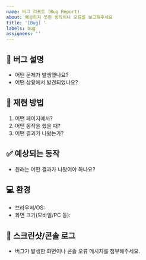 ```yaml
---
name: 버그 리포트 (Bug Report)
about: 예상하지 못한 동작이나 오류를 보고해주세요
title: '[Bug] '
labels: bug
assignees: ''
---
```


## 🐛 버그 설명

- 어떤 문제가 발생했나요?
- 어떤 상황에서 발견되었나요?

## 🧪 재현 방법

1. 어떤 페이지에서?
2. 어떤 동작을 했을 때?
3. 어떤 결과가 나왔는가?

## ✅ 예상되는 동작

- 원래는 어떤 결과가 나왔어야 하나요?

## 💻 환경

- 브라우저/OS:
- 화면 크기(모바일/PC 등):

## 📎 스크린샷/콘솔 로그

- 버그가 발생한 화면이나 콘솔 오류 메시지를 첨부해주세요.
